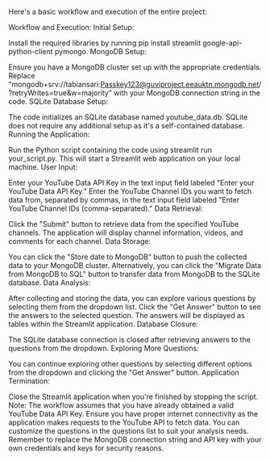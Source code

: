 Here's a basic workflow and execution of the entire project:

Workflow and Execution:
Initial Setup:

Install the required libraries by running pip install streamlit google-api-python-client pymongo.
MongoDB Setup:

Ensure you have a MongoDB cluster set up with the appropriate credentials.
Replace "mongodb+srv://tabiansari:Passkey123@guviproject.eeauktn.mongodb.net/?retryWrites=true&w=majority" with your MongoDB connection string in the code.
SQLite Database Setup:

The code initializes an SQLite database named youtube_data.db.
SQLite does not require any additional setup as it's a self-contained database.
Running the Application:

Run the Python script containing the code using streamlit run your_script.py.
This will start a Streamlit web application on your local machine.
User Input:

Enter your YouTube Data API Key in the text input field labeled "Enter your YouTube Data API Key."
Enter the YouTube Channel IDs you want to fetch data from, separated by commas, in the text input field labeled "Enter YouTube Channel IDs (comma-separated)."
Data Retrieval:

Click the "Submit" button to retrieve data from the specified YouTube channels.
The application will display channel information, videos, and comments for each channel.
Data Storage:

You can click the "Store date to MongoDB" button to push the collected data to your MongoDB cluster.
Alternatively, you can click the "Migrate Data from MongoDB to SQL" button to transfer data from MongoDB to the SQLite database.
Data Analysis:

After collecting and storing the data, you can explore various questions by selecting them from the dropdown list.
Click the "Get Answer" button to see the answers to the selected question.
The answers will be displayed as tables within the Streamlit application.
Database Closure:

The SQLite database connection is closed after retrieving answers to the questions from the dropdown.
Exploring More Questions:

You can continue exploring other questions by selecting different options from the dropdown and clicking the "Get Answer" button.
Application Termination:

Close the Streamlit application when you're finished by stopping the script.
Note:
The workflow assumes that you have already obtained a valid YouTube Data API Key.
Ensure you have proper internet connectivity as the application makes requests to the YouTube API to fetch data.
You can customize the questions in the questions list to suit your analysis needs.
Remember to replace the MongoDB connection string and API key with your own credentials and keys for security reasons.




